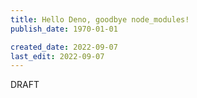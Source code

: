```yaml
---
title: Hello Deno, goodbye node_modules!
publish_date: 1970-01-01

created_date: 2022-09-07
last_edit: 2022-09-07
---
```


DRAFT
